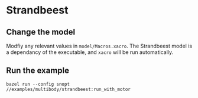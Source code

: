 # Strandbeest

## Change the model
Modfiy any relevant values in `model/Macros.xacro`. The Strandbeest model is 
a dependancy of the executable, and `xacro` will be run automatically.

## Run the example
```
bazel run --config snopt //examples/multibody/strandbeest:run_with_motor
```
